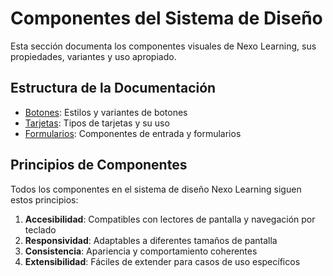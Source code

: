 
# Componentes del Sistema de Diseño

Esta sección documenta los componentes visuales de Nexo Learning, sus propiedades, variantes y uso apropiado.

## Estructura de la Documentación

- [Botones](./buttons.md): Estilos y variantes de botones
- [Tarjetas](./cards.md): Tipos de tarjetas y su uso
- [Formularios](../../components/forms.md): Componentes de entrada y formularios

## Principios de Componentes

Todos los componentes en el sistema de diseño Nexo Learning siguen estos principios:

1. **Accesibilidad**: Compatibles con lectores de pantalla y navegación por teclado
2. **Responsividad**: Adaptables a diferentes tamaños de pantalla
3. **Consistencia**: Apariencia y comportamiento coherentes
4. **Extensibilidad**: Fáciles de extender para casos de uso específicos

